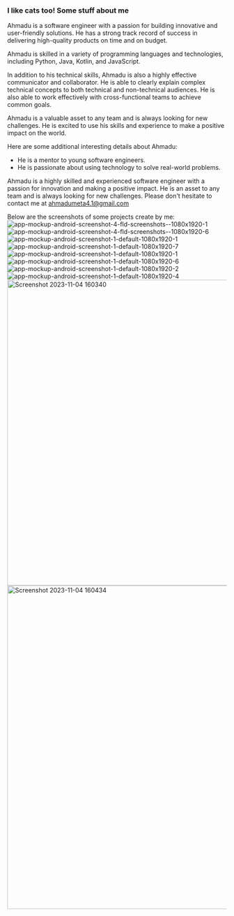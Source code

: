 ### I like cats too! Some stuff about me
Ahmadu is a software engineer with a passion for building innovative and user-friendly solutions. 
He has a strong track record of success in delivering high-quality products on time and on budget.

Ahmadu is skilled in a variety of programming languages and technologies, including Python, Java, Kotlin, and JavaScript.

In addition to his technical skills, Ahmadu is also a highly effective communicator and collaborator. He is able to clearly explain complex technical concepts to both technical and non-technical audiences. He is also able to work effectively with cross-functional teams to achieve common goals.

Ahmadu is a valuable asset to any team and is always looking for new challenges. He is excited to use his skills and experience to make a positive impact on the world.

Here are some additional interesting details about Ahmadu:
* He is a mentor to young software engineers.
* He is passionate about using technology to solve real-world problems.

Ahmadu is a highly skilled and experienced software engineer with a passion for innovation and making a positive impact. 
He is an asset to any team and is always looking for new challenges. Please don't hesitate to contact me at ahmadumeta4.1@gmail.com

Below are the screenshots of some projects create by me:
![app-mockup-android-screenshot-4-fld-screenshots--1080x1920-1](https://github.com/Ahmadu-Suleiman/Ahmadu-Suleiman/assets/81268745/abd501ae-ba7c-4b88-b86a-238553088895)
![app-mockup-android-screenshot-4-fld-screenshots--1080x1920-6](https://github.com/Ahmadu-Suleiman/Ahmadu-Suleiman/assets/81268745/55711aca-e9e1-457b-acae-c1ab7f8d3a2b)
![app-mockup-android-screenshot-1-default-1080x1920-1](https://github.com/Ahmadu-Suleiman/Ahmadu-Suleiman/assets/81268745/6373a6c3-00ed-4fb6-af54-d8609f510c21)
![app-mockup-android-screenshot-1-default-1080x1920-7](https://github.com/Ahmadu-Suleiman/Ahmadu-Suleiman/assets/81268745/c0a0128e-87a6-438c-b9e9-5bee5a18b1d9)
![app-mockup-android-screenshot-1-default-1080x1920-1](https://github.com/Ahmadu-Suleiman/Ahmadu-Suleiman/assets/81268745/f3144cd1-9327-462b-b9f3-6e610e3a0286)
![app-mockup-android-screenshot-1-default-1080x1920-6](https://github.com/Ahmadu-Suleiman/Ahmadu-Suleiman/assets/81268745/319b3f83-924c-4bab-b967-60bbdf556cea)
![app-mockup-android-screenshot-1-default-1080x1920-2](https://github.com/Ahmadu-Suleiman/Ahmadu-Suleiman/assets/81268745/d84bf7fc-722f-4c38-88bd-610d491ddcaf)
![app-mockup-android-screenshot-1-default-1080x1920-4](https://github.com/Ahmadu-Suleiman/Ahmadu-Suleiman/assets/81268745/aa22b5d8-45d8-408f-b635-a6a517467596)
<img width="700" alt="Screenshot 2023-11-04 160340" src="https://github.com/Ahmadu-Suleiman/Ahmadu-Suleiman/assets/81268745/4b6edd5f-644d-4e7b-b63c-7cf35269c36d">
<img width="741" alt="Screenshot 2023-11-04 160434" src="https://github.com/Ahmadu-Suleiman/Ahmadu-Suleiman/assets/81268745/f29ab0d7-e3e4-4c1b-8263-562e3bda3006">

